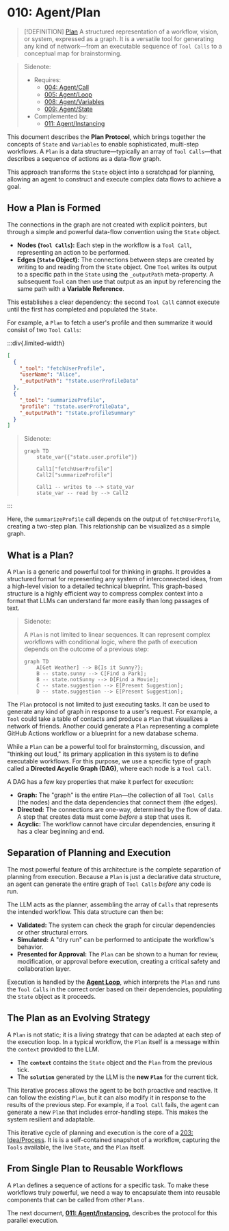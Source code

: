 # 010: Agent/Plan

> [!DEFINITION] [Plan](./000_glossary.md)
> A structured representation of a workflow, vision, or system, expressed as a graph. It is a versatile tool for generating any kind of network—from an executable sequence of `Tool Calls` to a conceptual map for brainstorming.

> Sidenote:
>
> - Requires:
>   - [004: Agent/Call](./004_agent_call.md)
>   - [005: Agent/Loop](./005_agent_loop.md)
>   - [008: Agent/Variables](./008_agent_variables.md)
>   - [009: Agent/State](./009_agent_state.md)
> - Complemented by:
>   - [011: Agent/Instancing](./011_agent_instancing.md)

This document describes the **Plan Protocol**, which brings together the concepts of `State` and `Variables` to enable sophisticated, multi-step workflows. A `Plan` is a data structure—typically an array of `Tool Calls`—that describes a sequence of actions as a data-flow graph.

This approach transforms the `State` object into a scratchpad for planning, allowing an agent to construct and execute complex data flows to achieve a goal.

## How a Plan is Formed

The connections in the graph are not created with explicit pointers, but through a simple and powerful data-flow convention using the `State` object.

- **Nodes (`Tool Calls`):** Each step in the workflow is a `Tool Call`, representing an action to be performed.
- **Edges (`State` Object):** The connections between steps are created by writing to and reading from the `State` object. One `Tool` writes its output to a specific path in the `State` using the `_outputPath` meta-property. A subsequent `Tool` can then use that output as an input by referencing the same path with a **Variable Reference**.

This establishes a clear dependency: the second `Tool Call` cannot execute until the first has completed and populated the `State`.

For example, a `Plan` to fetch a user's profile and then summarize it would consist of two `Tool Calls`:

:::div{.limited-width}

```json
[
  {
    "_tool": "fetchUserProfile",
    "userName": "Alice",
    "_outputPath": "†state.userProfileData"
  },
  {
    "_tool": "summarizeProfile",
    "profile": "†state.userProfileData",
    "_outputPath": "†state.profileSummary"
  }
]
```

> Sidenote:
>
> ```mermaid
> graph TD
>     state_var{{"state.user.profile"}}
>
>     Call1["fetchUserProfile"]
>     Call2["summarizeProfile"]
>
>     Call1 -- writes to --> state_var
>     state_var -- read by --> Call2
> ```

:::

Here, the `summarizeProfile` call depends on the output of `fetchUserProfile`, creating a two-step plan. This relationship can be visualized as a simple graph.

## What is a Plan?

A `Plan` is a generic and powerful tool for thinking in graphs. It provides a structured format for representing any system of interconnected ideas, from a high-level vision to a detailed technical blueprint. This graph-based structure is a highly efficient way to compress complex context into a format that LLMs can understand far more easily than long passages of text.

> Sidenote:
>
> A `Plan` is not limited to linear sequences. It can represent complex workflows with conditional logic, where the path of execution depends on the outcome of a previous step:
>
> ```mermaid
> graph TD
>     A[Get Weather] --> B{Is it Sunny?};
>     B -- state.sunny --> C[Find a Park];
>     B -- state.notSunny --> D[Find a Movie];
>     C -- state.suggestion --> E[Present Suggestion];
>     D -- state.suggestion --> E[Present Suggestion];
> ```

The `Plan` protocol is not limited to just executing tasks. It can be used to generate any kind of graph in response to a user's request. For example, a `Tool` could take a table of contacts and produce a `Plan` that visualizes a network of friends. Another could generate a `Plan` representing a complete GitHub Actions workflow or a blueprint for a new database schema.

While a `Plan` can be a powerful tool for brainstorming, discussion, and "thinking out loud," its primary application in this system is to define executable workflows. For this purpose, we use a specific type of graph called a **Directed Acyclic Graph (DAG)**, where each node is a `Tool Call`.

A DAG has a few key properties that make it perfect for execution:

- **Graph:** The "graph" is the entire `Plan`—the collection of all `Tool Calls` (the nodes) and the data dependencies that connect them (the edges).
- **Directed:** The connections are one-way, determined by the flow of data. A step that creates data must come _before_ a step that uses it.
- **Acyclic:** The workflow cannot have circular dependencies, ensuring it has a clear beginning and end.

## Separation of Planning and Execution

The most powerful feature of this architecture is the complete separation of planning from execution. Because a `Plan` is just a declarative data structure, an agent can generate the entire graph of `Tool Calls` _before_ any code is run.

The LLM acts as the planner, assembling the array of `Calls` that represents the intended workflow. This data structure can then be:

- **Validated:** The system can check the graph for circular dependencies or other structural errors.
- **Simulated:** A "dry run" can be performed to anticipate the workflow's behavior.
- **Presented for Approval:** The `Plan` can be shown to a human for review, modification, or approval before execution, creating a critical safety and collaboration layer.

Execution is handled by the **[Agent Loop](./005_agent_loop.md)**, which interprets the `Plan` and runs the `Tool Calls` in the correct order based on their dependencies, populating the `State` object as it proceeds.

## The Plan as an Evolving Strategy

A `Plan` is not static; it is a living strategy that can be adapted at each step of the execution loop. In a typical workflow, the `Plan` itself is a message within the `context` provided to the LLM.

- The **`context`** contains the `State` object and the `Plan` from the previous tick.
- The **`solution`** generated by the LLM is the **new `Plan`** for the current tick.

This iterative process allows the agent to be both proactive and reactive. It can follow the existing `Plan`, but it can also modify it in response to the results of the previous step. For example, if a `Tool Call` fails, the agent can generate a new `Plan` that includes error-handling steps. This makes the system resilient and adaptable.

This iterative cycle of planning and execution is the core of a [203: Idea/Process](./203_idea_process.md). It is is a self-contained snapshot of a workflow, capturing the `Tools` available, the live `State`, and the `Plan` itself.

## From Single Plan to Reusable Workflows

A `Plan` defines a sequence of actions for a specific task. To make these workflows truly powerful, we need a way to encapsulate them into reusable components that can be called from other `Plans`.

The next document, **[011: Agent/Instancing](./011_agent_instancing.md)**, describes the protocol for this parallel execution.
